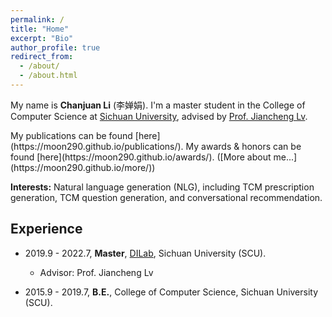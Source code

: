 ```yaml
---
permalink: /
title: "Home"
excerpt: "Bio"
author_profile: true
redirect_from: 
  - /about/
  - /about.html
---
```

My name is **Chanjuan Li** (李婵娟). I'm a master student in the College of Computer Science at [Sichuan University](http://www.scu.edu.cn/), advised by [Prof. Jiancheng Lv](https://baike.baidu.com/item/%E5%90%95%E5%BB%BA%E6%88%90/12631172?fr=aladdin). 
<div style='display: none'>
My CV can be found [here](https://moon290.github.io/DayihengLiu_CV.pdf). 
</div>
My publications can be found [here](https://moon290.github.io/publications/).  
My awards & honors can be found [here](https://moon290.github.io/awards/).  
([More about me...](https://moon290.github.io/more/))  

**Interests:** 
Natural language generation (NLG), including TCM prescription generation, TCM question generation, and conversational recommendation.

Experience
------
+ 2019.9 - 2022.7, **Master**, [DILab](http://dicalab.cn/), Sichuan University (SCU).
  - Advisor: Prof. Jiancheng Lv
  
+ 2015.9 - 2019.7, **B.E.**, College of Computer Science, Sichuan University (SCU).
   

